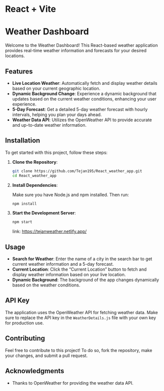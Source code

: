 # React + Vite


# Weather Dashboard

Welcome to the Weather Dashboard! This React-based weather application provides real-time weather information and forecasts for your desired locations. 

## Features

- **Live Location Weather**: Automatically fetch and display weather details based on your current geographic location.
- **Dynamic Background Change**: Experience a dynamic background that updates based on the current weather conditions, enhancing your user experience.
- **5-Day Forecast**: Get a detailed 5-day weather forecast with hourly intervals, helping you plan your days ahead.
- **Weather Data API**: Utilizes the OpenWeather API to provide accurate and up-to-date weather information.

## Installation

To get started with this project, follow these steps:

1. **Clone the Repository**:

    ```bash
    git clone https://github.com/Tejan195/React_weather_app.git
    cd React_weather_app
    ```

2. **Install Dependencies**:

    Make sure you have Node.js and npm installed. Then run:

    ```bash
    npm install
    ```

3. **Start the Development Server**:

    ```bash
    npm start
    ```

    link: https://tejanweather.netlify.app/

## Usage

- **Search for Weather**: Enter the name of a city in the search bar to get current weather information and a 5-day forecast.
- **Current Location**: Click the “Current Location” button to fetch and display weather information based on your live location.
- **Dynamic Background**: The background of the app changes dynamically based on the weather conditions.

## API Key

The application uses the OpenWeather API for fetching weather data. Make sure to replace the API key in the `WeatherDetails.js` file with your own key for production use.

## Contributing

Feel free to contribute to this project! To do so, fork the repository, make your changes, and submit a pull request.


## Acknowledgments

- Thanks to OpenWeather for providing the weather data API.

